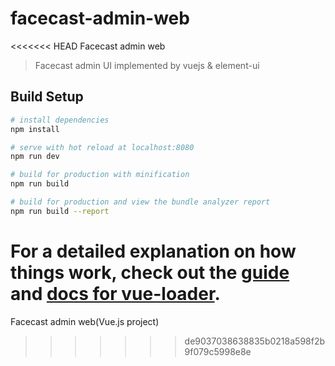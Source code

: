 # facecast-admin-web

<<<<<<< HEAD
Facecast admin web

> Facecast admin UI implemented by vuejs & element-ui

## Build Setup

``` bash
# install dependencies
npm install

# serve with hot reload at localhost:8080
npm run dev

# build for production with minification
npm run build

# build for production and view the bundle analyzer report
npm run build --report
```

For a detailed explanation on how things work, check out the [guide](http://vuejs-templates.github.io/webpack/) and [docs for vue-loader](http://vuejs.github.io/vue-loader).
=======
Facecast admin web(Vue.js project)
>>>>>>> de9037038638835b0218a598f2b9f079c5998e8e

